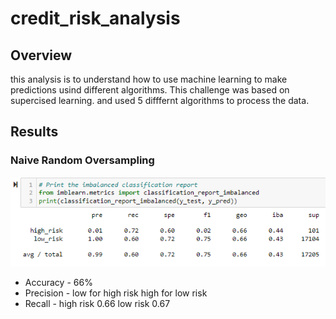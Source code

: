 # credit_risk_analysis

## Overview

this analysis is to understand how to use machine learning to make predictions usind different algorithms. This challenge was based on supercised learning. and used 5 difffernt algorithms to process the data.

## Results

### Naive Random Oversampling
![oversampling](https://github.com/Tyfox1206/credit_risk_analysis/blob/main/images/oversampling.PNG)

* Accuracy - 66%
* Precision - low for high risk
              high for low risk
* Recall - high risk 0.66
           low risk 0.67
